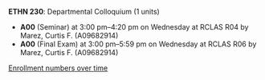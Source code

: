 **ETHN 230**: Departmental Colloquium (1 units)

- **A00** (Seminar) at 3:00 pm–4:20 pm on Wednesday at RCLAS R04 by Marez, Curtis F. (A09682914)
- **A00** (Final Exam) at 3:00 pm–5:59 pm on Wednesday at RCLAS R06 by Marez, Curtis F. (A09682914)

[Enrollment numbers over time](./ETHN230.tsv)
